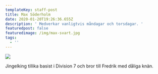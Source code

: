 ```yaml
---
templateKey: staff-post
title: Max Söderholm
date: 2020-01-20T19:26:36.655Z
description: ' Medverkar vanligtvis måndagar och torsdagar. '
featuredpost: false
featuredimage: /img/max-svart.jpg
tags:
  - ''
---
```

![](/img/max-svart.jpg)

Jingelking tillika basist i Division 7 och bror till Fredrik med dåliga knän.
